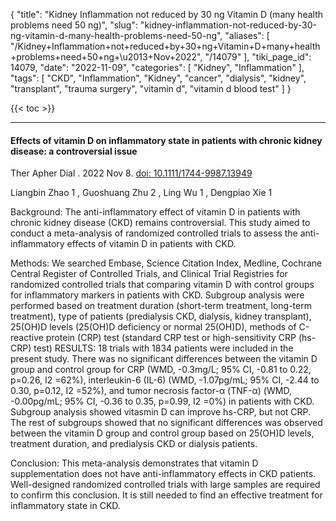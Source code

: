 {
    "title": "Kidney Inflammation not reduced by 30 ng Vitamin D (many health problems need 50 ng)",
    "slug": "kidney-inflammation-not-reduced-by-30-ng-vitamin-d-many-health-problems-need-50-ng",
    "aliases": [
        "/Kidney+Inflammation+not+reduced+by+30+ng+Vitamin+D+many+health+problems+need+50+ng+\u2013+Nov+2022",
        "/14079"
    ],
    "tiki_page_id": 14079,
    "date": "2022-11-09",
    "categories": [
        "Kidney",
        "Inflammation"
    ],
    "tags": [
        "CKD",
        "Inflammation",
        "Kidney",
        "cancer",
        "dialysis",
        "kidney",
        "transplant",
        "trauma surgery",
        "vitamin d",
        "vitamin d blood test"
    ]
}


{{< toc >}} 

---

#### Effects of vitamin D on inflammatory state in patients with chronic kidney disease: a controversial issue

Ther Apher Dial . 2022 Nov 8. [doi: 10.1111/1744-9987.13949](https://doi.org/10.1111/1744-9987.13949)

Liangbin Zhao  1 , Guoshuang Zhu  2 , Ling Wu  1 , Dengpiao Xie  1

Background: The anti-inflammatory effect of vitamin D in patients with chronic kidney disease (CKD) remains controversial. This study aimed to conduct a meta-analysis of randomized controlled trials to assess the anti-inflammatory effects of vitamin D in patients with CKD.

Methods: We searched Embase, Science Citation Index, Medline, Cochrane Central Register of Controlled Trials, and Clinical Trial Registries for randomized controlled trials that comparing vitamin D with control groups for inflammatory markers in patients with CKD. Subgroup analysis were performed based on treatment duration (short-term treatment, long-term treatment), type of patients (predialysis CKD, dialysis, kidney transplant), 25(OH)D levels (25(OH)D deficiency or normal 25(OH)D), methods of C-reactive protein (CRP) test (standard CRP test or high-sensitivity CRP (hs-CRP) test) RESULTS: 18 trials with 1834 patients were included in the present study. There was no significant differences between the vitamin D group and control group for CRP (WMD, -0.3mg/L; 95% CI, -0.81 to 0.22, p=0.26, I2 =62%), interleukin-6 (IL-6) (WMD, -1.07pg/mL; 95% CI, -2.44 to 0.30, p=0.12, I2 =52%), and tumor necrosis factor-α (TNF-α) (WMD, -0.00pg/mL; 95% CI, -0.36 to 0.35, p=0.99, I2 =0%) in patients with CKD. Subgroup analysis showed vitasmin D can improve hs-CRP, but not CRP. The rest of subgroups showed that no significant differences was observed between the vitamin D group and control group based on 25(OH)D levels, treatment duration, and predialysis CKD or dialysis patients.

Conclusion: This meta-analysis demonstrates that vitamin D supplementation does not have anti-inflammatory effects in CKD patients. Well-designed randomized controlled trials with large samples are required to confirm this conclusion. It is still needed to find an effective treatment for inflammatory state in CKD.